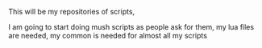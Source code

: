 This will be my repositories of scripts,

I am going to start doing mush scripts as people ask for them, my lua files are needed, my common is needed for almost all my scripts